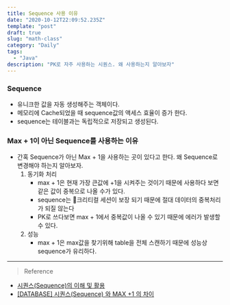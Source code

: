 ```yaml
---
title: Sequence 사용 이유
date: "2020-10-12T22:09:52.235Z"
template: "post"
draft: true
slug: "math-class"
category: "Daily"
tags:
  - "Java"
description: "PK로 자주 사용하는 시퀀스. 왜 사용하는지 알아보자"
---
```


### Sequence
- 유니크한 값을 자동 생성해주는 객체이다.
- 메모리에 Cache되었을 때 sequence값의 액세스 효율이 증가 한다.
- sequence는 테이블과는 독립적으로 저장되고 생성된다.

### Max + 1이 아닌 Sequence를 사용하는 이유
- 간혹 Sequence가 아닌 Max + 1을 사용하는 곳이 있다고 한다. 왜 Sequence로 변경해야 하는지 알아보자.
    1. 동기화 처리
        - max + 1은 현재 가장 큰값에 +1을 시켜주는 것이기 때문에 사용하다 보면 같은 값이 중복으로 나올 수가 있다.
        - sequence는 크리티컬 세션이 보장 되기 때문에 절대 데이터의 중복처리가 되질 않는다
        - PK로 쓰다보면 max + 1에서 중복값이 나올 수 있기 때문에 에러가 발생할 수 있다.
    2. 성능
        - max + 1은 max값을 찾기위해 table을 전체 스캔하기 때문에 성능상 sequence가 유리하다.

<hr>

> Reference
- [시퀀스(Sequence)의 이해 및 활용](http://www.gurubee.net/lecture/1037)
- [[DATABASE] 시퀀스(Sequence) 와 MAX +1 의 차이](https://mine-it-record.tistory.com/63)


